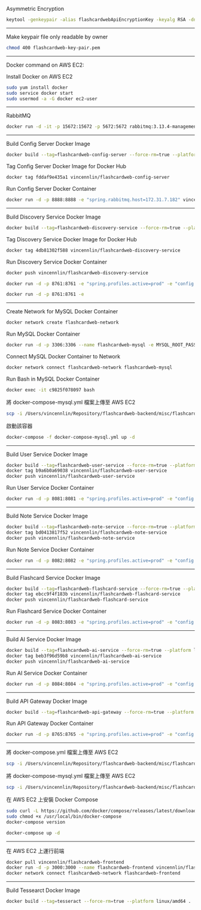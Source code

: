 Asymmetric Encryption
````sh
keytool -genkeypair -alias flashcardwebApiEncryptionKey -keyalg RSA -dname "CN=Vincent Lin,OU=API Development,O=vincennlin.com,L=Luzhou,S=NT,C=TW" -keypass flashcardwebKeypassPassw0rd -keystore flashcardwebApiEncryptionKey.jks -storepass flashcardwebStorepassPassw0rd
````
--------------------------------------------
Make keypair file only readable by owner
````sh
chmod 400 flashcardweb-key-pair.pem
````
--------------------------------------------
Docker command on AWS EC2:

Install Docker on AWS EC2
````sh
sudo yum install docker
sudo service docker start
sudo usermod -a -G docker ec2-user
````
--------------------------------------------
RabbitMQ
````sh
docker run -d -it -p 15672:15672 -p 5672:5672 rabbitmq:3.13.4-management
````
--------------------------------------------
Build Config Server Docker Image
````sh
docker build --tag=flashcardweb-config-server --force-rm=true --platform linux/amd64 .
````
Tag Config Server Docker Image for Docker Hub
````sh
docker tag fddaf9e435a1 vincennlin/flashcardweb-config-server
````
Run Config Server Docker Container
````sh
docker run -d -p 8888:8888 -e "spring.rabbitmq.host=172.31.7.182" vincennlin/flashcardweb-config-server
````
--------------------------------------------

Build Discovery Service Docker Image
````sh
docker build --tag=flashcardweb-discovery-service --force-rm=true --platform linux/amd64 .
````
Tag Discovery Service Docker Image for Docker Hub
````sh
docker tag 4db81302f588 vincennlin/flashcardweb-discovery-service
````
Run Discovery Service Docker Container
````sh
docker push vincennlin/flashcardweb-discovery-service
````

````sh
docker run -d -p 8761:8761 -e "spring.profiles.active=prod" -e "config.server.ip=172.31.7.182" vincennlin/flashcardweb-discovery-service
````
````sh
docker run -d -p 8761:8761 -e
````
--------------------------------------------
Create Network for MySQL Docker Container
````sh
docker network create flashcardweb-network
````
Run MySQL Docker Container
````sh
docker run -d -p 3306:3306 --name flashcardweb-mysql -e MYSQL_ROOT_PASSWORD=FlashcardwebRootPassw0rd -e MYSQL_DATABASE=flashcardweb -e MYSQL_USER=FlashcardwebUser -e MYSQL_PASSWORD=FlashcardwebUserPassw0rd mysql:latest
````
Connect MySQL Docker Container to Network
````sh
docker network connect flashcardweb-network flashcardweb-mysql
````
Run Bash in MySQL Docker Container
````sh
docker exec -it c9825f078097 bash
````
將 docker-compose-mysql.yml 檔案上傳至 AWS EC2
````sh
scp -i /Users/vincennlin/Repository/flashcardweb-backend/misc/flashcardweb-key-pair.pem /Users/vincennlin/Repository/flashcardweb-backend/misc/docker-compose-mysql.yml ec2-user@54.180.176.32:/home/ec2-user/
````
啟動該容器
````sh
docker-compose -f docker-compose-mysql.yml up -d
````
--------------------------------------------

Build User Service Docker Image
````sh
docker build --tag=flashcardweb-user-service --force-rm=true --platform linux/amd64 .
docker tag b9a6b0a69038 vincennlin/flashcardweb-user-service
docker push vincennlin/flashcardweb-user-service
````

Run User Service Docker Container
````sh
docker run -d -p 8081:8081 -e "spring.profiles.active=prod" -e "config.server.ip=172.31.7.182" vincennlin/flashcardweb-user-service
````
--------------------------------------------

Build Note Service Docker Image
````sh
docker build --tag=flashcardweb-note-service --force-rm=true --platform linux/amd64 .
docker tag bd0413817f52 vincennlin/flashcardweb-note-service
docker push vincennlin/flashcardweb-note-service
````

Run Note Service Docker Container
````sh
docker run -d -p 8082:8082 -e "spring.profiles.active=prod" -e "config.server.ip=172.31.7.182" vincennlin/flashcardweb-note-service
````
--------------------------------------------

Build Flashcard Service Docker Image
````sh
docker build --tag=flashcardweb-flashcard-service --force-rm=true --platform linux/amd64 .
docker tag ebcc9f4f183b vincennlin/flashcardweb-flashcard-service
docker push vincennlin/flashcardweb-flashcard-service
````

Run Flashcard Service Docker Container
````sh
docker run -d -p 8083:8083 -e "spring.profiles.active=prod" -e "config.server.ip=172.31.7.182" vincennlin/flashcardweb-flashcard-service
````
--------------------------------------------

Build AI Service Docker Image
````sh
docker build --tag=flashcardweb-ai-service --force-rm=true --platform linux/amd64 .
docker tag beb3f96d59b8 vincennlin/flashcardweb-ai-service
docker push vincennlin/flashcardweb-ai-service
````

Run AI Service Docker Container
````sh
docker run -d -p 8084:8084 -e "spring.profiles.active=prod" -e "config.server.ip=172.31.7.182" vincennlin/flashcardweb-ai-service
````
--------------------------------------------

Build API Gateway Docker Image
````sh
docker build --tag=flashcardweb-api-gateway --force-rm=true --platform linux/amd64 .
````

Run API Gateway Docker Container
````sh
docker run -d -p 8765:8765 -e "spring.profiles.active=prod" -e "config.server.ip=172.31.7.182" vincennlin/flashcardweb-api-gateway
````
--------------------------------------------
將 docker-compose.yml 檔案上傳至 AWS EC2
````sh
scp -i /Users/vincennlin/Repository/flashcardweb-backend/misc/flashcardweb-key-pair.pem /Users/vincennlin/Repository/flashcardweb-backend/misc/docker-compose.yml ec2-user@54.180.176.32:/home/ec2-user/
````
將 docker-compose-mysql.yml 檔案上傳至 AWS EC2
````sh
scp -i /Users/vincennlin/Repository/flashcardweb-backend/misc/flashcardweb-key-pair.pem /Users/vincennlin/Repository/flashcardweb-backend/misc/docker-compose-mysql.yml ec2-user@54.180.176.32:/home/ec2-user/
````
在 AWS EC2 上安裝 Docker Compose
````sh
sudo curl -L https://github.com/docker/compose/releases/latest/download/docker-compose-$(uname -s)-$(uname -m) -o /usr/local/bin/docker-compose
sudo chmod +x /usr/local/bin/docker-compose
docker-compose version
````
````sh
docker-compose up -d
````
---------------------------------------------
在 AWS EC2 上運行前端
````sh
docker pull vincennlin/flashcardweb-frontend
docker run -d -p 3000:3000 --name flashcardweb-frontend vincennlin/flashcardweb-frontend
docker network connect flashcardweb-network flashcardweb-frontend
````
--------------------------------------------
Build Tessearct Docker Image
````sh
docker build --tag=tesseract --force-rm=true --platform linux/amd64 .
````